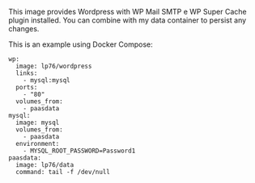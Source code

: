 This image provides Wordpress with WP Mail SMTP e WP Super Cache plugin installed.
You can combine with my data container to persist any changes.

This is an example using Docker Compose:
```
wp:
  image: lp76/wordpress
  links:
    - mysql:mysql
  ports:
    - "80"
  volumes_from:
    - paasdata
mysql:
  image: mysql
  volumes_from:
    - paasdata
  environment:
    - MYSQL_ROOT_PASSWORD=Password1
paasdata:
  image: lp76/data
  command: tail -f /dev/null
```
